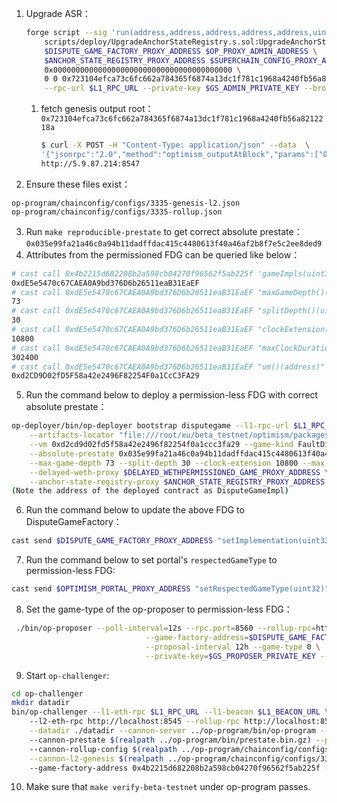 1. Upgrade ASR：
    ```bash
    forge script --sig 'run(address,address,address,address,address,uint32,uint256,bytes32)' \
        scripts/deploy/UpgradeAnchorStateRegistry.s.sol:UpgradeAnchorStateRegistry \
        $DISPUTE_GAME_FACTORY_PROXY_ADDRESS $OP_PROXY_ADMIN_ADDRESS \
        $ANCHOR_STATE_REGISTRY_PROXY_ADDRESS $SUPERCHAIN_CONFIG_PROXY_ADDRESS \
        0x0000000000000000000000000000000000000000 \
        0 0 0x723104efca73c6fc662a784365f6874a13dc1f781c1968a4240fb56a8212218a \
        --rpc-url $L1_RPC_URL --private-key $GS_ADMIN_PRIVATE_KEY --broadcast
    ```
    1.  fetch genesis output root：`0x723104efca73c6fc662a784365f6874a13dc1f781c1968a4240fb56a8212218a`
        ```bash
        $ curl -X POST -H "Content-Type: application/json" --data  \
        '{"jsonrpc":"2.0","method":"optimism_outputAtBlock","params":["0x0"],"id":1}' \
        http://5.9.87.214:8547
        ```  
2. Ensure these files exist：
```
op-program/chainconfig/configs/3335-genesis-l2.json
op-program/chainconfig/configs/3335-rollup.json
```
3. Run `make reproducible-prestate` to get correct absolute prestate：`0x035e99fa21a46c0a94b11dadffdac415c4480613f40a46af2b8f7e5c2ee8ded9`
4. Attributes from the permissioned FDG can be queried like below：
```bash
# cast call 0x4b2215d682208b2a598cb04270f96562f5ab225f 'gameImpls(uint32)(address)' 1 -r $L1_RPC_URL
0xdE5e5470c67CAEA0A9bd376D6b26511eaB31EaEF
# cast call 0xdE5e5470c67CAEA0A9bd376D6b26511eaB31EaEF "maxGameDepth()(uint256)" -r $L1_RPC_URL
73
# cast call 0xdE5e5470c67CAEA0A9bd376D6b26511eaB31EaEF "splitDepth()(uint256)" -r $L1_RPC_URL
30
# cast call 0xdE5e5470c67CAEA0A9bd376D6b26511eaB31EaEF "clockExtension()(uint64)" -r $L1_RPC_URL
10800
# cast call 0xdE5e5470c67CAEA0A9bd376D6b26511eaB31EaEF "maxClockDuration()(uint64)" -r $L1_RPC_URL
302400
# cast call 0xdE5e5470c67CAEA0A9bd376D6b26511eaB31EaEF "vm()(address)" -r $L1_RPC_URL
0xd2CD9D02fD5F58a42e2496F82254F0a1CcC3FA29
```
5. Run the command below to deploy a permission-less FDG with correct absolute prestate：
```bash
op-deployer/bin/op-deployer bootstrap disputegame --l1-rpc-url $L1_RPC_URL --private-key $GS_ADMIN_PRIVATE_KEY \
    --artifacts-locator "file:///root/xu/beta_testnet/optimism/packages/contracts-bedrock/forge-artifacts/" \
    --vm 0xd2cd9d02fd5f58a42e2496f82254f0a1ccc3fa29 --game-kind FaultDisputeGame --game-type 0 \
    --absolute-prestate 0x035e99fa21a46c0a94b11dadffdac415c4480613f40a46af2b8f7e5c2ee8ded9 \
    --max-game-depth 73 --split-depth 30 --clock-extension 10800 --max-clock-duration 302400 \
    --delayed-weth-proxy $DELAYED_WETHPERMISSIONED_GAME_PROXY_ADDRESS \
    --anchor-state-registry-proxy $ANCHOR_STATE_REGISTRY_PROXY_ADDRESS --l2-chain-id 3335 
(Note the address of the deployed contract as DisputeGameImpl)
```
6. Run the command below to update the above FDG to DisputeGameFactory：
```bash
cast send $DISPUTE_GAME_FACTORY_PROXY_ADDRESS "setImplementation(uint32,address)" 0 <DisputeGameImpl> -r $L1_RPC_URL
```
7. Run the command below to set portal's `respectedGameType` to permission-less FDG:
```bash
cast send $OPTIMISM_PORTAL_PROXY_ADDRESS "setRespectedGameType(uint32)" 0 -r $L1_RPC_URL
```
8. Set the game-type of the op-proposer to permission-less FDG：
```bash
 ./bin/op-proposer --poll-interval=12s --rpc.port=8560 --rollup-rpc=http://localhost:8547 \
                              --game-factory-address=$DISPUTE_GAME_FACTORY_PROXY_ADDRESS \
                              --proposal-interval 12h --game-type 0 \
                              --private-key=$GS_PROPOSER_PRIVATE_KEY --l1-eth-rpc=$L1_RPC_URL 2>&1 | tee -a proposer.log -i
```
9. Start `op-challenger`:
```bash
cd op-challenger
mkdir datadir
bin/op-challenger --l1-eth-rpc $L1_RPC_URL --l1-beacon $L1_BEACON_URL \ 
    --l2-eth-rpc http://localhost:8545 --rollup-rpc http://localhost:8547 \
    --datadir ./datadir --cannon-server ../op-program/bin/op-program --cannon-bin ../cannon/bin/cannon \ 
    --cannon-prestate $(realpath ../op-program/bin/prestate.bin.gz) --private-key $GS_CHALLENGER_PRIVATE_KEY \ 
    --cannon-rollup-config $(realpath ../op-program/chainconfig/configs/3335-rollup.json) \
    --cannon-l2-genesis $(realpath ../op-program/chainconfig/configs/3335-genesis-l2.json) \ 
    --game-factory-address 0x4b2215d682208b2a598cb04270f96562f5ab225f --trace-type cannon

```
10. Make sure that `make verify-beta-testnet` under op-program passes.
